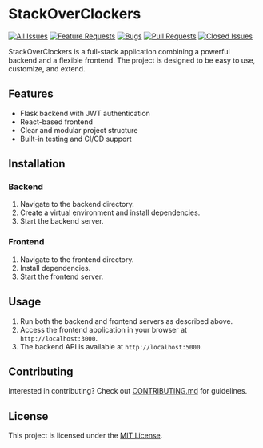 # StackOverClockers

[![All Issues](https://img.shields.io/github/issues/Wickedviruz/StackOverClockers.svg)](https://github.com/Wickedviruz/StackOverClockers/issues)
[![Feature Requests](https://img.shields.io/github/issues/Wickedviruz/StackOverClockers/feature-request.svg)](https://github.com/Wickedviruz/StackOverClockers/issues?q=is%3Aopen+is%3Aissue+label%3Afeature-request)
[![Bugs](https://img.shields.io/github/issues/Wickedviruz/StackOverClockers/bug.svg)](https://github.com/Wickedviruz/StackOverClockers/issues?q=is%3Aopen+is%3Aissue+label%3Abug)
[![Pull Requests](https://img.shields.io/github/issues-pr/Wickedviruz/StackOverClockers.svg)](https://github.com/Wickedviruz/StackOverClockers/pulls)
[![Closed Issues](https://img.shields.io/github/issues-closed/Wickedviruz/StackOverClockers.svg)](https://github.com/Wickedviruz/StackOverClockers/issues?q=is%3Aissue+is%3Aclosed)


StackOverClockers is a full-stack application combining a powerful backend and a flexible frontend. The project is designed to be easy to use, customize, and extend.

## Features
- Flask backend with JWT authentication
- React-based frontend
- Clear and modular project structure
- Built-in testing and CI/CD support

## Installation

### Backend
1. Navigate to the backend directory. 
2. Create a virtual environment and install dependencies.
3. Start the backend server.

### Frontend
1. Navigate to the frontend directory.
2. Install dependencies.
3. Start the frontend server.

## Usage
1. Run both the backend and frontend servers as described above.
2. Access the frontend application in your browser at `http://localhost:3000`.
3. The backend API is available at `http://localhost:5000`.

## Contributing
Interested in contributing? Check out [CONTRIBUTING.md](CONTRIBUTING.md) for guidelines.

## License
This project is licensed under the [MIT License](LICENSE).
